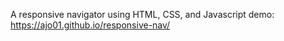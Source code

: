 A responsive navigator using HTML, CSS, and Javascript
demo: https://ajo01.github.io/responsive-nav/